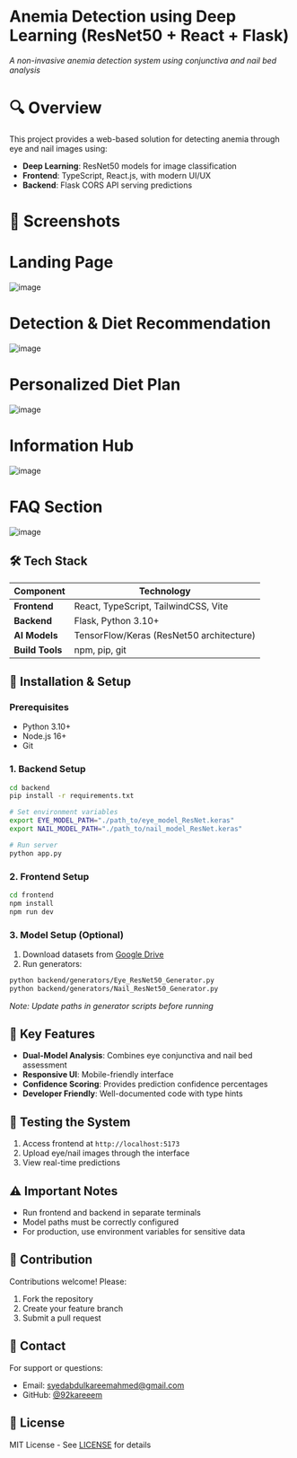 
# Anemia Detection using Deep Learning (ResNet50 + React + Flask)

*A non-invasive anemia detection system using conjunctiva and nail bed analysis*

# 🔍 Overview
This project provides a web-based solution for detecting anemia through eye and nail images using:
- **Deep Learning**: ResNet50 models for image classification
- **Frontend**: TypeScript, React.js, with modern UI/UX
- **Backend**: Flask CORS API serving predictions 

# 📸 Screenshots
# Landing Page

![image](https://github.com/user-attachments/assets/71b036db-da71-43d5-b0c3-60911d6691d3)

# Detection & Diet Recommendation
![image](https://github.com/user-attachments/assets/cf6f40ad-6a87-4ff3-a67f-1e6b502e7a0a)

# Personalized Diet Plan
![image](https://github.com/user-attachments/assets/227d8505-e416-4cde-a95c-7cbe8b3e45af)

# Information Hub
![image](https://github.com/user-attachments/assets/53a42719-fecd-438f-ba50-a5bfefdbfcb7)

# FAQ Section
![image](https://github.com/user-attachments/assets/9e5caa5a-8016-419d-99ea-a4d7415cd6a9)




## 🛠 Tech Stack
| Component | Technology |
|-----------|------------|
| **Frontend** | React, TypeScript, TailwindCSS, Vite |
| **Backend** | Flask, Python 3.10+ |
| **AI Models** | TensorFlow/Keras (ResNet50 architecture) |
| **Build Tools** | npm, pip, git |


## 🚀 Installation & Setup

### Prerequisites
- Python 3.10+
- Node.js 16+
- Git

### 1. Backend Setup
```bash
cd backend
pip install -r requirements.txt

# Set environment variables
export EYE_MODEL_PATH="./path_to/eye_model_ResNet.keras"
export NAIL_MODEL_PATH="./path_to/nail_model_ResNet.keras"

# Run server
python app.py
```

### 2. Frontend Setup
```bash
cd frontend
npm install
npm run dev
```

### 3. Model Setup (Optional)
1. Download datasets from [Google Drive](https://drive.google.com/drive/folders/1jzdkYn_TSO4QhsssRl6w9fOkJahYpni2)
2. Run generators:
```bash
python backend/generators/Eye_ResNet50_Generator.py
python backend/generators/Nail_ResNet50_Generator.py
```
*Note: Update paths in generator scripts before running*

## 🌟 Key Features
- **Dual-Model Analysis**: Combines eye conjunctiva and nail bed assessment
- **Responsive UI**: Mobile-friendly interface
- **Confidence Scoring**: Provides prediction confidence percentages
- **Developer Friendly**: Well-documented code with type hints

## 🧪 Testing the System
1. Access frontend at `http://localhost:5173`
2. Upload eye/nail images through the interface
3. View real-time predictions

## ⚠️ Important Notes
- Run frontend and backend in separate terminals
- Model paths must be correctly configured
- For production, use environment variables for sensitive data

## 🤝 Contribution
Contributions welcome! Please:
1. Fork the repository
2. Create your feature branch
3. Submit a pull request

## 📧 Contact
For support or questions:
- Email: syedabdulkareemahmed@gmail.com
- GitHub: [@92kareeem](https://github.com/92kareeem)

## 📜 License
MIT License - See [LICENSE](LICENSE) for details

